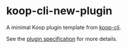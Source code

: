 # koop-cli-new-plugin

A minimal Koop plugin template from [koop-cli](https://github.com/haoliangyu/koop-cli).

See the [plugin specification](https://koopjs.github.io/docs/usage/koop-core) for more details.
